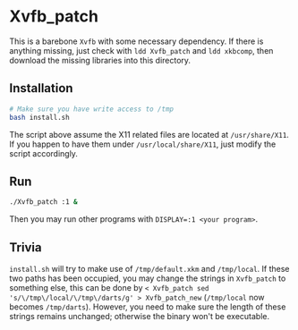 Xvfb\_patch
===

This is a barebone `Xvfb` with some necessary dependency. If there is anything missing, just check with `ldd Xvfb_patch` and `ldd xkbcomp`, then download the missing libraries into this directory.


## Installation

```bash
# Make sure you have write access to /tmp
bash install.sh
```

The script above assume the X11 related files are located at `/usr/share/X11`. If you happen to have them under `/usr/local/share/X11`, just modify the script accordingly.


## Run

```bash
./Xvfb_patch :1 &
```

Then you may run other programs with `DISPLAY=:1 <your program>`.


## Trivia

`install.sh` will try to make use of `/tmp/default.xkm` and `/tmp/local`. If these two paths has been occupied, you may change the strings in `Xvfb_patch` to something else, this can be done by `< Xvfb_patch sed 's/\/tmp\/local/\/tmp\/darts/g' > Xvfb_patch_new` (`/tmp/local` now becomes `/tmp/darts`). However, you need to make sure the length of these strings remains unchanged; otherwise the binary won't be executable.

